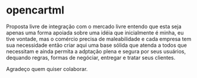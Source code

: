 # opencartml
Proposta livre de integração com o mercado livre entendo que esta seja apenas uma forma apoiada sobre uma idéia
que inicialmente é minha, eu tive vontade, mas o comércio precisa de maleabilidade e cada empresa tem sua necessidade
então criar aqui uma base sólida que atenda a todos que necessitam e ainda permita a adptação plena e segura por
seus usuários, dequando regras, formas de negóciar, entregar e tratar seus clientes.

Agradeço quem quiser colaborar.
